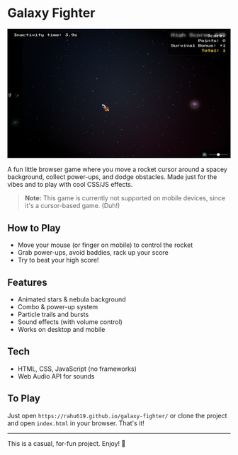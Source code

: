 # Galaxy Fighter 

![Game Screenshot](./assets/images/screenshot.png)

A fun little browser game where you move a rocket cursor around a spacey background, collect power-ups, and dodge obstacles. Made just for the vibes and to play with cool CSS/JS effects.

> **Note:** This game is currently not supported on mobile devices, since it's a cursor-based game. (Duh!)

## How to Play
- Move your mouse (or finger on mobile) to control the rocket
- Grab power-ups, avoid baddies, rack up your score
- Try to beat your high score!

## Features
- Animated stars & nebula background
- Combo & power-up system
- Particle trails and bursts
- Sound effects (with volume control)
- Works on desktop and mobile

## Tech
- HTML, CSS, JavaScript (no frameworks)
- Web Audio API for sounds

## To Play
Just open `https://rahu619.github.io/galaxy-fighter/` or clone the project and open `index.html` in your browser. That's it!

---

This is a casual, for-fun project. Enjoy! 🚀 